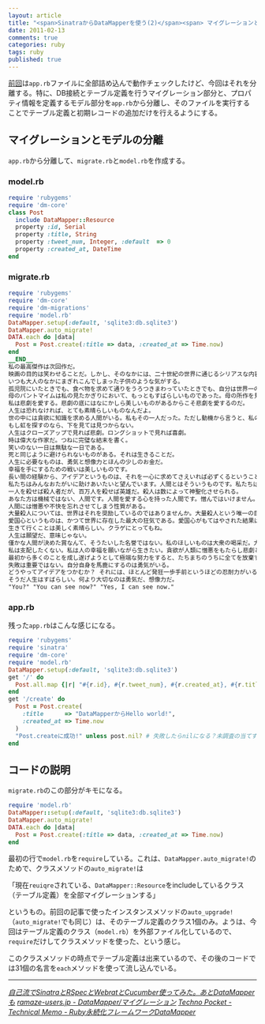 ```yaml
---
layout: article
title: "<span>SinatraからDataMapperを使う(2)</span><span> マイグレーションとモデルの分離</span>"
date: 2011-02-13
comments: true
categories: ruby
tags: ruby
published: true
---
```


[前回](/2011/02/12/ruby-sinatra-datamapper-1-orm-sqlite)は`app.rb`ファイルに全部詰め込んで動作チェックしたけど、今回はそれを分離する。特に、DB接続とテーブル定義を行うマイグレーション部分と、プロパティ情報を定義するモデル部分を`app.rb`から分離し、そのファイルを実行することでテーブル定義と初期レコードの追加だけを行えるようにする。

<!-- READMORE -->

## マイグレーションとモデルの分離

`app.rb`から分離して、`migrate.rb`と`model.rb`を作成する。


### model.rb

~~~ ruby
require 'rubygems'
require 'dm-core'
class Post
  include DataMapper::Resource
  property :id, Serial
  property :title, String
  property :tweet_num, Integer, :default  => 0
  property :created_at, DateTime
end
~~~

### migrate.rb

~~~ ruby
require 'rubygems'
require 'dm-core'
require 'dm-migrations'
require 'model.rb'
DataMapper.setup(:default, 'sqlite3:db.sqlite3')
DataMapper.auto_migrate!
DATA.each do |data|
  Post = Post.create(:title => data, :created_at => Time.now)
end
__END__
私の最高傑作は次回作だ。
映画の目的は笑わせることだ。しかし、そのなかには、二十世紀の世界に通じるシリアスな内容が含まれている。
いつも大人のなかにまぎれこんでしまった子供のような気がする。
孤児院にいたときでも、食べ物を求めて通りをうろつきまわっていたときでも、自分は世界一の俳優だと信じていた。自分自身にたいする揺るぎない自信に身をひたしている必要があった。それがなければ人生に押しつぶされていただろう。
母のパントマイムは私の見たかぎりにおいて、もっともすばらしいものであった。母の所作を見ているうちに、私は感情を手や顔で表現する技術ばかりでなく、人間というものを学びとることができた。
私は悲劇を愛する。悲劇の底にはなにかしら美しいものがあるからこそ悲劇を愛するのだ。
人生は恐れなければ、とても素晴らしいものなんだよ。
世の中には貪欲に知識を求める人間がいる。私もその一人だった。ただし動機から言うと、私のはそれほど純粋ではなかった。知識愛から求めたのではなく、ただ無知な人間にたいする世間の侮蔑から身を護るためにそうしたのだった。そんなわけで、暇さえあれば、古本屋漁りをしていた。
もし虹を探すのなら、下を見ては見つからない。
人生はクローズアップで見れば悲劇。ロングショットで見れば喜劇。
時は偉大な作家だ。つねに完璧な結末を書く。
笑いのない一日は無駄な一日である。
死と同じように避けられないものがある。それは生きることだ。
人生に必要なものは、勇気と想像力とほんの少しのお金だ。
幸福を手にするための戦いは美しいものです。
長い間の経験から、アイデアというものは、それを一心に求めてさえいれば必ずくるということを発見した。たえず求めているうちに、いわば心が想像力を刺激するような出来事を見張る一種の物見やぐらになってしまうのである。
私たちはみんなおたがいに助けあいたいと望んでいます。人間とはそういうものです。私たちは他人の不幸によってではなく、他人の幸福によって生きたいのです。
一人を殺せば殺人者だが、百万人を殺せば英雄だ。殺人は数によって神聖化させられる。
あなた方は機械ではない、人間です。人間を愛する心を持った人間です。憎んではいけません。愛を知らぬ人間、愛されたこともない人間だけが憎むのです。隷属のために戦ってはいけません。自由のために戦ってください。あなた方はこの人生をすばらしいものにする力を持っているのです。
人間には憎悪や不快を忘れさせてしまう性質がある。
大量殺人については、世界はそれを奨励しているのではありませんか。大量殺人という唯一の目的のために、破壊兵器を製造しているのではありませんか。
愛国心というものは、かつて世界に存在した最大の狂気である。愛国心がもてはやされた結果は、また新たな戦争である。
生きて行くことは美しく素晴らしい。クラゲにとってもね。
人生は願望だ、意味じゃない。
僅かな人間が決めた賞なんて、そうたいした名誉ではない。私のほしいものは大衆の喝采だ。大衆が私の仕事を賞賛してくれたならば、それで十分だ。
私は支配したくない。私は人の幸福を願いながら生きたい。貪欲が人類に憎悪をもたらし悲劇と流血をもたらした。思想だけがあって感情がなければ人間性は失われてしまう。
最初から多くのことを成し遂げようとして極端な努力をすると、たちまちのうちに全てを放棄することになる。
失敗は重要ではない。自分自身を馬鹿にするのは勇気がいる。
どうやってアイデアをつかむか？ それには、ほとんど発狂一歩手前というほどの忍耐力がいる。苦痛に耐え、長期間にわたって熱中できる能力を身につけねばならぬ。
そうだ人生はすばらしい。何より大切なのは勇気だ、想像力だ。
"You?" "You can see now?" "Yes, I can see now."
~~~


### app.rb

残った`app.rb`はこんな感じになる。

~~~ ruby
require 'rubygems'
require 'sinatra'
require 'dm-core'
require 'model.rb'
DataMapper.setup(:default, 'sqlite3:db.sqlite3')
get '/' do
  Post.all.map {|r| "#{r.id}, #{r.tweet_num}, #{r.created_at}, #{r.title} <br>" }
end
get '/create' do
  Post = Post.create(
    :title      => "DataMapperからHello world!",
    :created_at => Time.now
  )
  "Post.createに成功!" unless post.nil? # 失敗したらnilになる？未調査の当てずっぽう
end
~~~


## コードの説明

`migrate.rb`のこの部分がキモになる。

~~~ ruby
require 'model.rb'
DataMapper::setup(:default, 'sqlite3:db.sqlite3')
DataMapper.auto_migrate!
DATA.each do |data|
  Post = Post.create(:title => data, :created_at => Time.now)
end
~~~

最初の行で`model.rb`を`require`している。これは、`DataMapper.auto_migrate!`のためで、クラスメソッドの`auto_migrate!`は

「現在`reuiqre`されている、`DataMapper::Resource`をincludeしているクラス（テーブル定義）を全部マイグレーションする」

というもの。前回の記事で使ったインスタンスメソッドの`auto_upgrade!`（`auto_migrate!`でも同じ）は、そのテーブル定義のクラス1個のみ。ようは、今回はテーブル定義のクラス（`model.rb`）を外部ファイル化しているので、`require`だけしてクラスメソッドを使った、という感じ。

このクラスメソッドの時点でテーブル定義は出来ているので、その後のコードでは31個の名言を`each`メソッドを使って流し込んでいる。

* * *

<cite>[自己流でSinatraとRSpecとWebratとCucumber使ってみた。あとDataMapperも](http://d.hatena.ne.jp/mothprog/20090706/1246897103)</cite>
<cite>[ramaze-users.jp - DataMapper/マイグレーション](http://route477.net/ramaze/?DataMapper%2FMigration)</cite>
<cite>[Techno Pocket - Technical Memo - Ruby永続化フレームワークDataMapper](http://technopocket.sakura.ne.jp/tips/ruby_datamapper.html)</cite>
